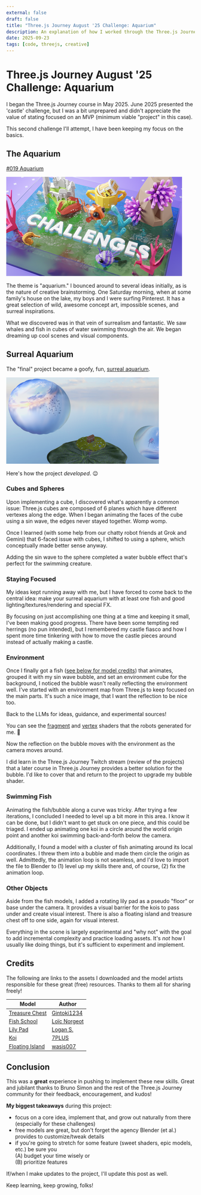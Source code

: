 ```yaml
---
external: false
draft: false
title: "Three.js Journey August '25 Challenge: Aquarium"
description: An explanation of how I worked through the Three.js Journey August 2025 challenge.
date: 2025-09-23
tags: [code, threejs, creative]
---
```


# Three.js Journey August '25 Challenge: Aquarium

I began the Three.js Journey course in May 2025. June 2025 presented the 'castle' challenge, but I was a bit unprepared and didn't appreciate the value of stating focused on an MVP (minimum viable "project" in this case).

This second challenge I'll attempt, I have been keeping my focus on the basics.

## The Aquarium

<a href="https://threejs-journey.com/challenges/019-aquarium" target="_blank">
#019 Aquarium

![019 Aquarium Three.js Challenge](./images/tjsj-019-aquarium.png)
</a>


The theme is "aquarium." I bounced around to several ideas initially, as is the nature of creative brainstorming. One Saturday morning, when at some family's house on the lake, my boys and I were surfing Pinterest. It has a great selection of wild, awesome concept art, impossible scenes, and surreal inspirations.

What we discovered was in that vein of surrealism and fantastic. We saw whales and fish in cubes of water swimming through the air. We began dreaming up cool scenes and visual components.

## Surreal Aquarium

The "final" project became a goofy, fun, [surreal aquarium](https://tjsj-aquarium.web.app/).

![My Surreal Aquarium](./images/tjsj-019-surreal-aquarium.png)

Here's how the project *developed*. 😉

### Cubes and Spheres

Upon implementing a cube, I discovered what's apparently a common issue: Three.js cubes are composed of 6 planes which have different vertexes along the edge. When I began animating the faces of the cube using a sin wave, the edges never stayed together. Womp womp.

Once I learned (with some help from our chatty robot friends at Grok and Gemini) that 6-faced issue with cubes, I shifted to using a sphere, which conceptually made better sense anyway.

Adding the sin wave to the sphere completed a water bubble effect that's perfect for the swimming creature.

### Staying Focused

My ideas kept running away with me, but I have forced to come back to the central idea: make your surreal aquarium with at least one fish and good lighting/textures/rendering and special FX.

By focusing on just accomplishing one thing at a time and keeping it small, I've been making good progress. There have been some tempting red herrings (no pun intended), but I remembered my castle fiasco and how I spent more time tinkering with how to move the castle pieces around instead of actually making a castle.

### Environment

Once I finally got a fish ([see below for model credits](#credits)) that animates, grouped it with my sin wave bubble, and set an environment cube for the background, I noticed the bubble wasn't really reflecting the environment well. I've started with an environment map from Three.js to keep focused on the main parts. It's such a nice image, that I want the reflection to be nice too.

Back to the LLMs for ideas, guidance, and experimental sources!

You can see the [fragment](https://github.com/Made-of-Clay/tjsj-19-aquarium/blob/dc67768592747282524a18059e6baf9c4345cf2b/src/waterCube.frag) and [vertex](https://github.com/Made-of-Clay/tjsj-19-aquarium/blob/dc67768592747282524a18059e6baf9c4345cf2b/src/waterCube.vert) shaders that the robots generated for me. 🤖

Now the reflection on the bubble moves with the environment as the camera moves around.

I did learn in the Three.js Journey Twitch stream (review of the projects) that a later course in Three.js Journey provides a better solution for the bubble. I'd like to cover that and return to the project to upgrade my bubble shader.

### Swimming Fish

Animating the fish/bubble along a curve was tricky. After trying a few iterations, I concluded I needed to level up a bit more in this area. I know it can be done, but I didn't want to get stuck on one piece, and this could be triaged. I ended up animating one koi in a circle around the world origin point and another koi swimming back-and-forth below the camera.

Additionally, I found a model with a cluster of fish animating around its local coordinates. I threw them into a bubble and made them circle the origin as well. Admittedly, the animation loop is not seamless, and I'd love to import the file to Blender to (1) level up my skills there and, of course, (2) fix the animation loop.

### Other Objects

Aside from the fish models, I added a rotating lily pad as a pseudo "floor" or base under the camera. It provides a visual barrier for the kois to pass under and create visual interest. There is also a floating island and treasure chest off to one side, again for visual interest.

Everything in the scene is largely experimental and "why not" with the goal to add incremental complexity and practice loading assets. It's *not* how I usually like doing things, but it's sufficient to experiment and implement.

## Credits

The following are links to the assets I downloaded and the model artists responsible for these great (free) resources. Thanks to them all for sharing freely!

| Model                                                                                                      | Author                                            |
| ---------------------------------------------------------------------------------------------------------- | ------------------------------------------------- |
| [Treasure Chest](https://sketchfab.com/3d-models/stylized-treasure-chest-af528358159a4d7a850b4c8337d6928f) | [Gintoki1234](https://sketchfab.com/Gintoki1234)  |
| [Fish School](https://sketchfab.com/3d-models/the-fish-particle-eb214794846949a5a0b1af75fd649aa2)          | [Loïc Norgeot](https://sketchfab.com/norgeotloic) |
| [Lily Pad](https://sketchfab.com/3d-models/low-poly-lily-pad-85432122196d41a38f21288fac1f761e)             | [Logan S.](https://sketchfab.com/Logan_S)         |
| [Koi](https://sketchfab.com/3d-models/koi-fish-236859b809984f52b70c94fd040b9c59)                           | [7PLUS](https://sketchfab.com/7plus)              |
| [Floating Island](https://sketchfab.com/3d-models/floating-island-19cb15f12d7b4ddcbf1ef5034f81dc7e)        | [wasis007](https://sketchfab.com/wasis007)        |

## Conclusion

This was a **great** experience in pushing to implement these new skills. Great and jubilant thanks to Bruno Simon and the rest of the Three.js Journey community for their feedback, encouragement, and kudos!

**My biggest takeaways** during this project:

- focus on a core idea, implement that, and grow out naturally from there (especially for these challenges)
- free models are great, but don't forget the agency Blender (et al.) provides to customize/tweak details
- if you're going to stretch for some feature (sweet shaders, epic models, etc.) be sure you 
<br>(A) budget your time wisely or 
<br>(B) prioritize features

If/when I make updates to the project, I'll update this post as well.

Keep learning, keep growing, folks!